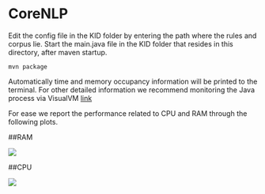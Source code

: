 # CoreNLP

Edit the config file in the KID folder by entering the path where the rules and corpus lie.
Start the main.java file in the KID folder that resides in this directory, after maven startup.


```
mvn package
```

Automatically time and memory occupancy information will be printed to the terminal. For other detailed information we recommend monitoring the Java process via VisualVM [link](https://visualvm.github.io)

For ease we report the performance related to CPU and RAM through the following plots.

##RAM

![](https://github.com/Scafooo/EMNLP2022/blob/main/Stanford/RAM.png)

##CPU

![](https://github.com/Scafooo/EMNLP2022/blob/main/Stanford/CPU.png)
